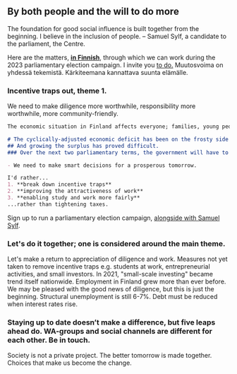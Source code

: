 ## By both people and the will to do more

The foundation for good social influence is built together from the beginning. I believe in the inclusion of people.
– Samuel Sylf, a candidate to the parliament, the Centre.

Here are the matters, **[in Finnish](https://samuelsylf.github.io/blog/)**, through which we can work during the 2023 parliamentary election campaign. I invite you [to do.](https://forms.gle/1zbDPFrNhu2qC7gd8) Muutosvoima on yhdessä tekemistä. Kärkiteemana kannattava suunta elämälle. 


### Incentive traps out, theme 1.

We need to make diligence more worthwhile, responsibility more worthwhile, more community-friendly.

```markdown
The economic situation in Finland affects everyone; families, young people, experienced seniors.

# The cyclically-adjusted economic deficit has been on the frosty side for more than a decade.
## And growing the surplus has proved difficult.
### Over the next two parliamentary terms, the government will have to tighten _something_

- We need to make smart decisions for a prosperous tomorrow.

I'd rather...
1. **break down incentive traps**
2. **improving the attractiveness of work**
3. **enabling study and work more fairly**
...rather than tightening taxes.
```

Sign up to run a parliamentary election campaign, [alongside with Samuel Sylf](https://forms.gle/1zbDPFrNhu2qC7gd8).

### Let's do it together; one is considered around the main theme.

Let's make a return to appreciation of diligence and work. Measures not yet taken to remove incentive traps e.g. students at work, entrepreneurial activities, and small investors.
In 2021, "small-scale investing" became trend itself nationwide. Employment in Finland grew more than ever before. We may be pleased with the good news of diligence, but this is just the beginning. Structural unemployment is still 6-7%. Debt must be reduced when interest rates rise.

### Staying up to date doesn’t make a difference, but five leaps ahead do. WA-groups and social channels are different for each other. Be in touch.
Society is not a private project. The better tomorrow is made together. Choices that make us become the change. 

